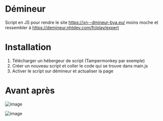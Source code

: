 # Démineur

Script en JS pour rendre le site https://xn--dmineur-bya.eu/ moins moche et ressembler à https://demineur.nhtdev.com/fr/play/expert

# Installation

1) Télécharger un hébergeur de script (Tampermonkey par exemple)
2) Créer un nouveau script et coller le code qui se trouve dans main.js
3) Activer le script sur démineur et actualiser la page

# Avant après 

![image](https://github.com/user-attachments/assets/5b44121b-bd38-49e0-b1c9-51de7899fba4)

![image](https://github.com/user-attachments/assets/c3846399-ae4d-4c29-9b94-1daad7e9bc3a)

